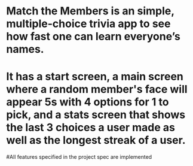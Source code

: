 # Match the Members is an  simple, multiple-choice trivia app to see how fast one can learn everyone’s names. 

# It has a start screen, a main screen where a random member's face will appear 5s with 4 options for 1 to pick, and a stats screen that shows the last 3 choices a user made as well as the longest streak of a user.

#All features specified in the project spec are implemented
